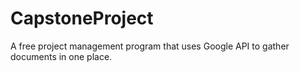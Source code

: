 # CapstoneProject

A free project management program that uses Google API to gather documents in one place.